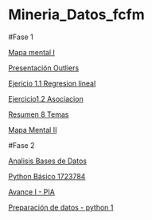 # Mineria_Datos_fcfm
#Fase 1

[Mapa mental I](https://github.com/Dany-Coss/Mineria_Datos_fcfm/blob/master/MapaMental_1_1723784.pdf)


[Presentación Outliers](https://github.com/wendybazua/mineriadedatos/blob/master/Presentación_Outliers_Equipo%20%233.pdf)


[Ejericio 1.1 Regresion lineal](https://github.com/Dany-Coss/Mineria_Datos_fcfm/blob/master/Ejercicio_1.2_Asociaci%C3%B3n%20-%20Jupyter%20Notebook.pdf)


[Ejercicio1.2 Asociacion](https://github.com/Dany-Coss/Mineria_Datos_fcfm/blob/master/Ejercicio_1.2_Asociaci%C3%B3n%20-%20Jupyter%20Notebook.pdf)


[Resumen 8 Temas](https://github.com/Dany-Coss/Mineria_Datos_fcfm/blob/master/Resumenes.pdf)


[Mapa Mental II](https://github.com/Dany-Coss/Mineria_Datos_fcfm/blob/master/MapaMental_2_1723784.pdf)

#Fase 2

[Analisis Bases de Datos](https://github.com/Dany-Coss/Mineria_Datos_fcfm/blob/master/AnalisisBD_1723784.pdf)


[Python Básico 1723784](https://github.com/Dany-Coss/Mineria_Datos_fcfm/blob/master/PythonBasico_1723784.ipynb)


[Avance I - PIA](https://github.com/wendybazua/mineriadedatos/blob/master/Avance1-PIA_E13_G03%20.pdf)


[Preparación de datos - python 1](https://github.com/Dany-Coss/Mineria_Datos_fcfm/blob/master/Preparacion%20de%20datos.ipynb)
